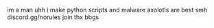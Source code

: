 im a man
uhh
i make python scripts and malware
axolotls are best smh
discord.gg/norules join thx bbgs
